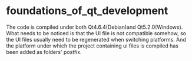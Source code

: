 foundations_of_qt_development
=============================
The code is compiled under both Qt4.6.4(Debian)and Qt5.2.0(Windows). What needs to be noticed is that the UI file is not compatible somehow, so the UI files usually need to be regenerated when switching platforms. And the platform under which the project containing ui files is compiled has been added as folders' postfix.
